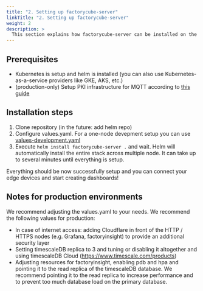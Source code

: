 ```yaml
---
title: "2. Setting up factorycube-server"
linkTitle: "2. Setting up factorycube-server"
weight: 2
description: >
  This section explains how factorycube-server can be installed on the servers 
---
```


## Prerequisites

- Kubernetes is setup and helm is installed (you can also use Kubernetes-as-a-service providers like GKE, AKS, etc.)
- (production-only) Setup PKI infrastructure for MQTT according to [this guide](../../tutorials/pki)

## Installation steps

1. Clone repository (in the future: add helm repo)
2. Configure values.yaml. For a one-node devepment setup you can use [values-development.yaml](TODO)
3. Execute `helm install factorycube-server .` and wait. Helm will automatically install the entire stack across multiple node. It can take up to several minutes until everything is setup. 

Everything should be now successfully setup and you can connect your edge devices and start creating dashboards!

## Notes for production environments

We recommend adjusting the values.yaml to your needs. We recommend the following values for production:

- In case of internet access: adding Cloudflare in front of the HTTP / HTTPS nodes (e.g. Grafana, factoryinsight) to provide an additional security layer
- Setting timescaleDB replica to 3 and tuning or disabling it altogether and using timescaleDB Cloud (https://www.timescale.com/products)
- Adjusting resources for factoryinsight, enabling pdb and hpa and pointing it to the read replica of the timescaleDB database. We recommend pointing it to the read replica to increase performance and to prevent too much database load on the primary database.

